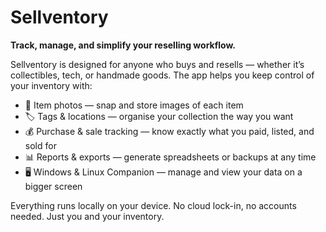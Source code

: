 # Sellventory

**Track, manage, and simplify your reselling workflow.**

Sellventory is designed for anyone who buys and resells — whether it’s collectibles, tech, or handmade goods. The app helps you keep control of your inventory with:

- 📸 Item photos — snap and store images of each item  
- 🏷 Tags & locations — organise your collection the way you want  
- 💰 Purchase & sale tracking — know exactly what you paid, listed, and sold for  
- 📊 Reports & exports — generate spreadsheets or backups at any time  
- 🖥 Windows & Linux Companion — manage and view your data on a bigger screen  

Everything runs locally on your device. No cloud lock-in, no accounts needed. Just you and your inventory.
